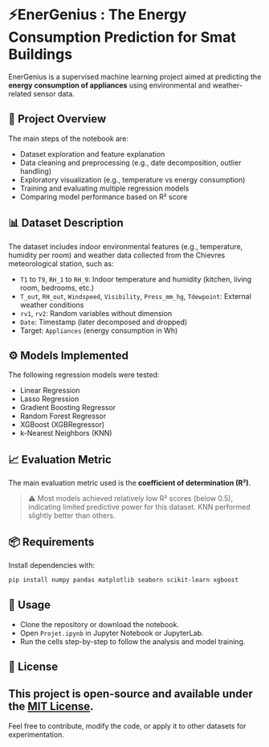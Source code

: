 # ⚡EnerGenius : The Energy Consumption Prediction for Smat Buildings

EnerGenius is a supervised machine learning project aimed at predicting the **energy consumption of appliances** using environmental and weather-related sensor data.

## 📘 Project Overview

The main steps of the notebook are:

- Dataset exploration and feature explanation
- Data cleaning and preprocessing (e.g., date decomposition, outlier handling)
- Exploratory visualization (e.g., temperature vs energy consumption)
- Training and evaluating multiple regression models
- Comparing model performance based on R² score

## 📊 Dataset Description

The dataset includes indoor environmental features (e.g., temperature, humidity per room) and weather data collected from the Chievres meteorological station, such as:

- `T1` to `T9`, `RH_1` to `RH_9`: Indoor temperature and humidity (kitchen, living room, bedrooms, etc.)
- `T_out`, `RH_out`, `Windspeed`, `Visibility`, `Press_mm_hg`, `Tdewpoint`: External weather conditions
- `rv1`, `rv2`: Random variables without dimension
- `Date`: Timestamp (later decomposed and dropped)
- Target: `Appliances` (energy consumption in Wh)

## ⚙️ Models Implemented

The following regression models were tested:

- Linear Regression
- Lasso Regression
- Gradient Boosting Regressor
- Random Forest Regressor
- XGBoost (XGBRegressor)
- k-Nearest Neighbors (KNN)

## 📈 Evaluation Metric

The main evaluation metric used is the **coefficient of determination (R²)**.

> ⚠️ Most models achieved relatively low R² scores (below 0.5), indicating limited predictive power for this dataset. KNN performed slightly better than others.

## 📦 Requirements

Install dependencies with:

```bash
pip install numpy pandas matplotlib seaborn scikit-learn xgboost
```

## 📁 Usage

- Clone the repository or download the notebook.
- Open `Projet.ipynb` in Jupyter Notebook or JupyterLab.
- Run the cells step-by-step to follow the analysis and model training.

## 📝 License

This project is open-source and available under the [MIT License](https://opensource.org/licenses/MIT).
---
Feel free to contribute, modify the code, or apply it to other datasets for experimentation.
